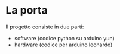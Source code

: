 # La porta

Il progetto consiste in due parti:
  - software (codice python su arduino yun)
  - hardware (codice per arduino leonardo)
